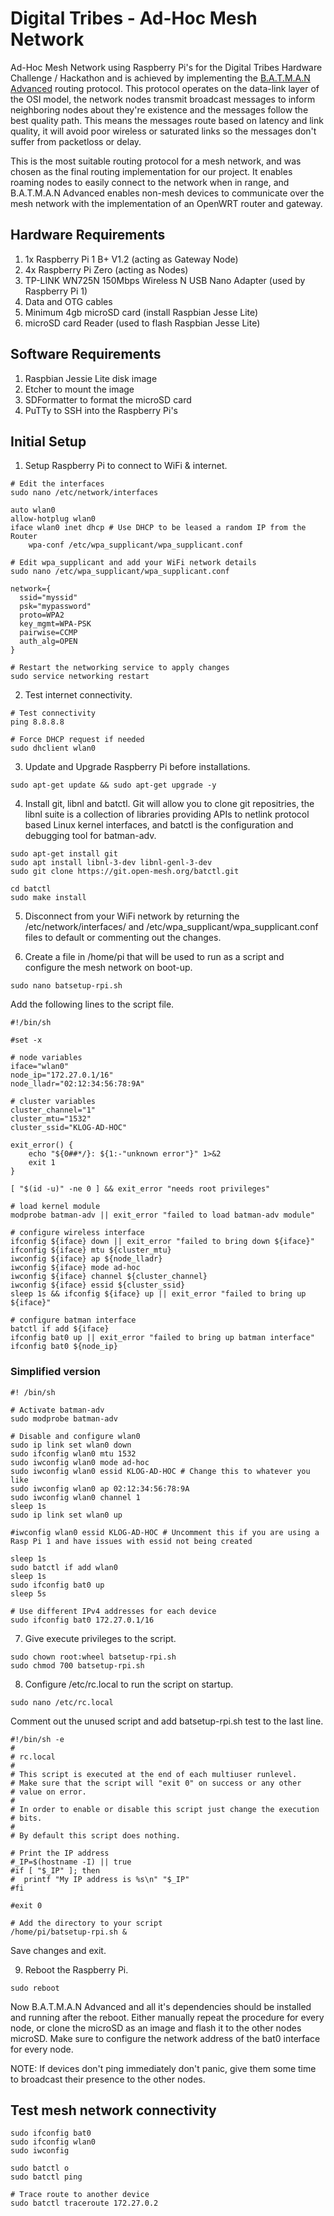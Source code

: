 # Digital Tribes - Ad-Hoc Mesh Network
Ad-Hoc Mesh Network using Raspberry Pi's for the Digital Tribes Hardware Challenge / Hackathon and is achieved by implementing the [B.A.T.M.A.N Advanced](https://www.open-mesh.org/projects/batman-adv/wiki/Wiki) routing protocol. This protocol operates on the data-link layer of the OSI model, the network nodes transmit broadcast messages to inform neighboring nodes about they're existence and the messages follow the best quality path. This means the messages route based on latency and link quality, it will avoid poor wireless or saturated links so the messages don't suffer from packetloss or delay.

This is the most suitable routing protocol for a mesh network, and was chosen as the final routing implementation for our project. It enables roaming nodes to easily connect to the network when in range, and B.A.T.M.A.N Advanced enables non-mesh devices to communicate over the mesh network with the implementation of an OpenWRT router and gateway.

## Hardware Requirements

1. 1x Raspberry Pi 1 B+ V1.2 (acting as Gateway Node)
2. 4x Raspberry Pi Zero (acting as Nodes)
3. TP-LINK WN725N 150Mbps Wireless N USB Nano Adapter (used by Raspberry Pi 1)
4. Data and OTG cables
5. Minimum 4gb microSD card (install Raspbian Jesse Lite)
6. microSD card Reader (used to flash Raspbian Jesse Lite)

## Software Requirements

1. Raspbian Jessie Lite disk image
2. Etcher to mount the image
3. SDFormatter to format the microSD card
4. PuTTy to SSH into the Raspberry Pi's

## Initial Setup
1. Setup Raspberry Pi to connect to WiFi & internet.
```
# Edit the interfaces
sudo nano /etc/network/interfaces

auto wlan0
allow-hotplug wlan0
iface wlan0 inet dhcp # Use DHCP to be leased a random IP from the Router
    wpa-conf /etc/wpa_supplicant/wpa_supplicant.conf

# Edit wpa_supplicant and add your WiFi network details
sudo nano /etc/wpa_supplicant/wpa_supplicant.conf

network={
  ssid="myssid"
  psk="mypassword"
  proto=WPA2
  key_mgmt=WPA-PSK
  pairwise=CCMP
  auth_alg=OPEN
}

# Restart the networking service to apply changes
sudo service networking restart
```

2. Test internet connectivity.
```
# Test connectivity
ping 8.8.8.8

# Force DHCP request if needed
sudo dhclient wlan0

```

3. Update and Upgrade Raspberry Pi before installations.
```
sudo apt-get update && sudo apt-get upgrade -y
```

4. Install git, libnl and batctl. Git will allow you to clone git repositries, the libnl suite is a collection of libraries providing APIs to netlink protocol based Linux kernel interfaces, and batctl is the configuration and debugging tool for batman-adv.
```
sudo apt-get install git
sudo apt install libnl-3-dev libnl-genl-3-dev
sudo git clone https://git.open-mesh.org/batctl.git

cd batctl
sudo make install
```

5. Disconnect from your WiFi network by returning the /etc/network/interfaces/ and /etc/wpa_supplicant/wpa_supplicant.conf files to default or commenting out the changes.

6. Create a file in /home/pi that will be used to run as a script and configure the mesh network on boot-up.
```
sudo nano batsetup-rpi.sh
```
Add the following lines to the script file.
```
#!/bin/sh

#set -x

# node variables
iface="wlan0"
node_ip="172.27.0.1/16"
node_lladr="02:12:34:56:78:9A"

# cluster variables
cluster_channel="1"
cluster_mtu="1532"
cluster_ssid="KLOG-AD-HOC"

exit_error() {
	echo "${0##*/}: ${1:-"unknown error"}" 1>&2
	exit 1
}

[ "$(id -u)" -ne 0 ] && exit_error "needs root privileges"

# load kernel module
modprobe batman-adv || exit_error "failed to load batman-adv module"

# configure wireless interface
ifconfig ${iface} down || exit_error "failed to bring down ${iface}"
ifconfig ${iface} mtu ${cluster_mtu}
iwconfig ${iface} ap ${node_lladr}
iwconfig ${iface} mode ad-hoc
iwconfig ${iface} channel ${cluster_channel}
iwconfig ${iface} essid ${cluster_ssid}
sleep 1s && ifconfig ${iface} up || exit_error "failed to bring up ${iface}"

# configure batman interface
batctl if add ${iface}
ifconfig bat0 up || exit_error "failed to bring up batman interface"
ifconfig bat0 ${node_ip}
```

### Simplified version
```
#! /bin/sh

# Activate batman-adv
sudo modprobe batman-adv

# Disable and configure wlan0
sudo ip link set wlan0 down
sudo ifconfig wlan0 mtu 1532
sudo iwconfig wlan0 mode ad-hoc
sudo iwconfig wlan0 essid KLOG-AD-HOC # Change this to whatever you like
sudo iwconfig wlan0 ap 02:12:34:56:78:9A
sudo iwconfig wlan0 channel 1
sleep 1s
sudo ip link set wlan0 up

#iwconfig wlan0 essid KLOG-AD-HOC # Uncomment this if you are using a Rasp Pi 1 and have issues with essid not being created

sleep 1s
sudo batctl if add wlan0
sleep 1s
sudo ifconfig bat0 up
sleep 5s

# Use different IPv4 addresses for each device
sudo ifconfig bat0 172.27.0.1/16 
```

7. Give execute privileges to the script.
```
sudo chown root:wheel batsetup-rpi.sh
sudo chmod 700 batsetup-rpi.sh
```

8. Configure /etc/rc.local to run the script on startup.
```
sudo nano /etc/rc.local
```
Comment out the unused script and add batsetup-rpi.sh test to the last line.
```
#!/bin/sh -e
#
# rc.local
#
# This script is executed at the end of each multiuser runlevel.
# Make sure that the script will "exit 0" on success or any other
# value on error.
#
# In order to enable or disable this script just change the execution
# bits.
#
# By default this script does nothing.

# Print the IP address
#_IP=$(hostname -I) || true
#if [ "$_IP" ]; then
#  printf "My IP address is %s\n" "$_IP"
#fi

#exit 0

# Add the directory to your script
/home/pi/batsetup-rpi.sh &
```
Save changes and exit.

9. Reboot the Raspberry Pi.
```
sudo reboot
```

Now B.A.T.M.A.N Advanced and all it's dependencies should be installed and running after the reboot. Either manually repeat the procedure for every node, or clone the microSD as an image and flash it to the other nodes microSD. Make sure to configure the network address of the bat0 interface for every node.

NOTE: If devices don't ping immediately don't panic, give them some time to broadcast their presence to the other nodes.

## Test mesh network connectivity
```
sudo ifconfig bat0
sudo ifconfig wlan0
sudo iwconfig

sudo batctl o
sudo batctl ping

# Trace route to another device
sudo batctl traceroute 172.27.0.2
```
